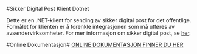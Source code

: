 #Sikker Digital Post Klient Dotnet

Dette er en .NET-klient for sending av sikker digital post for det offentlige. Formålet for klienten er å forenkle integrasjonen 
som må utføres av avsendervirksomheter. For mer informasjon om sikker digital post, se [her](http://begrep.difi.no/SikkerDigitalPost/).

#Online Dokumentasjon#
[ONLINE DOKUMENTASJON FINNER DU HER](http://difi.github.io/sikker-digital-post-klient-dotnet/)

